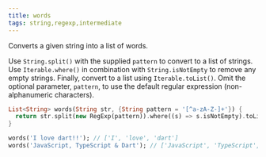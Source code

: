 ```yaml
---
title: words
tags: string,regexp,intermediate
---
```


Converts a given string into a list of words.

Use `String.split()` with the supplied `pattern` to convert to a list of strings. 
Use `Iterable.where()` in combination with `String.isNotEmpty` to remove any empty strings. 
Finally, convert to a list using `Iterable.toList()`.
Omit the optional parameter, `pattern`, to use the default regular expression (non-alphanumeric characters).

```dart
List<String> words(String str, {String pattern = '[^a-zA-Z-]+'}) {
  return str.split(new RegExp(pattern)).where((s) => s.isNotEmpty).toList();
}
```

```dart
words('I love dart!!'); // ['I', 'love', 'dart']
words('JavaScript, TypeScript & Dart'); // ['JavaScript', 'TypeScript', 'Dart']
```
